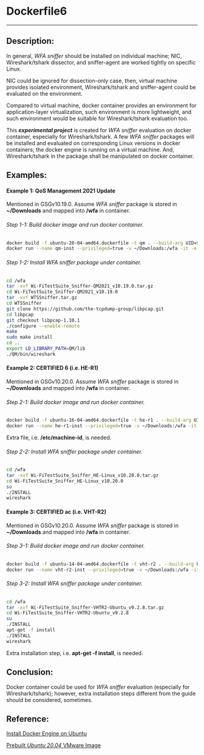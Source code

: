# Dockerfile6
---


## Description:

In general, _WFA sniffer_ should be installed on individual machine; NIC, Wireshark/tshark dissector, and sniffer-agent are worked tightly on specific Linux.

NIC could be ignored for dissection-only case, then, virtual machine provides isolated environment, Wireshark/tshark and sniffer-agent could be evaluated on the environment.

Compared to virtual machine, docker container provides an environment for application-layer virtualization, such environment is more lightweight, and such environment would be suitable for Wireshark/tshark evaluation too.

This ***experimental project*** is created for _WFA sniffer_ evaluation on docker container, especially for Wireshark/tshark. A few _WFA sniffer_ packages will be installed and evaluated on corresponding Linux versions in docker containers; the docker engine is running on a virtual machine. And, Wireshark/tshark in the package shall be manipulated on docker container.

## Examples:
#### Example 1: QoS Management 2021 Update
Mentioned in GSGv10.19.0.
Assume _WFA sniffer_ package is stored in **~/Downloads** and mapped into **/wfa** in container.
###### Step 1-1: Build docker image and run docker container.
```sh
docker build -f ubuntu-20-04-amd64.dockerfile -t qm . --build-arg UID=$UID --build-arg USER=$USER --build-arg PASSWORD="demonslayer"
docker run --name qm-inst --privileged=true -v ~/Downloads:/wfa -it -e DISPLAY --net=host -v $XAUTHORITY:/root/.Xauthority qm bash
```
###### Step 1-2: Install WFA sniffer package under container.
```sh
cd /wfa
tar -xvf Wi-FiTestSuite_Sniffer-QM2021_v10.19.0.tar.gz
cd Wi-FiTestSuite_Sniffer-QM2021_v10.19.0
tar -xvf WTSSniffer.tar.gz
cd WTSSniffer
git clone https://github.com/the-tcpdump-group/libpcap.git
cd libpcap
git checkout libpcap-1.10.1
./configure --enable-remote
make
sudo make install
cd ..
export LD_LIBRARY_PATH=QM/lib
./QM/bin/wireshark
```

#### Example 2: CERTIFIED 6 (i.e. HE-R1)
Mentioned in GSGv10.20.0.
Assume _WFA sniffer_ package is stored in **~/Downloads** and mapped into **/wfa** in container.
###### Step 2-1: Build docker image and run docker container.
```sh
docker build -f ubuntu-16-04-amd64.dockerfile -t he-r1 . --build-arg UID=$UID --build-arg USER=$USER --build-arg PASSWORD="demonslayer"
docker run --name he-r1-inst --privileged=true -v ~/Downloads:/wfa -it -e DISPLAY --net=host -v $XAUTHORITY:/root/.Xauthority -v /etc/machine-id:/etc/machine-id:ro he-r1 bash
```
Extra file, i.e. **/etc/machine-id**, is needed.
###### Step 2-2: Install WFA sniffer package under container.
```sh
cd /wfa
tar -xvf Wi-FiTestSuite_Sniffer_HE-Linux_v10.20.0.tar.gz
cd Wi-FiTestSuite_Sniffer_HE-Linux_v10.20.0
su
./INSTALL
wireshark
```

#### Example 3: CERTIFIED ac (i.e. VHT-R2)
Mentioned in GSGv10.20.0.
Assume _WFA sniffer_ package is stored in **~/Downloads** and mapped into **/wfa** in container.
###### Step 3-1: Build docker image and run docker container.
```sh
docker build -f ubuntu-14-04-amd64.dockerfile -t vht-r2 . --build-arg UID=$UID --build-arg USER=$USER --build-arg PASSWORD="demonslayer"
docker run --name vht-r2-inst --privileged=true -v ~/Downloads:/wfa -it -e DISPLAY --net=host -v $XAUTHORITY:/root/.Xauthority vht-r2 bash
```
###### Step 3-2: Install WFA sniffer package under container.
```sh
cd /wfa
tar -xvf Wi-FiTestSuite_Sniffer-VHTR2-Ubuntu_v9.2.8.tar.gz
cd Wi-FiTestSuite_Sniffer-VHTR2-Ubuntu_v9.2.8
su
./INSTALL
apt-get -f install
./INSTALL
wireshark
```
Extra installation step, i.e. **apt-get -f install**, is needed.

## Conclusion:
Docker container could be used for _WFA sniffer_ evaluation (especially for Wireshark/tshark); however, extra installation steps different from the guide should be considered, sometimes.

## Reference:
[Install Docker Engine on Ubuntu](https://docs.docker.com/engine/install/ubuntu/)

[Prebuilt *Ubuntu 20.04* VMware Image](https://www.osboxes.org/ubuntu/)


